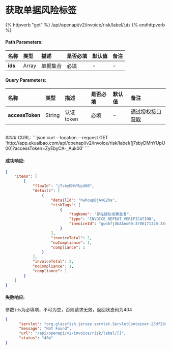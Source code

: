 # 获取单据风险标签

{% httpverb "get" %}  /api/openapi/v2/invoice/risk/label/`ids` {% endhttpverb %}



#### Path Parameters:

| 名称       | 类型    | 描述            | 是否必填   | 默认值  |备注                                         |
| :--------- | :------ | :------------- |:--------- |:------ | :------------------------------------------  |
| **ids** | Array<String>   | 单据集合   | 必填      | - | - |



#### Query Parameters:

| 名称             | 类型     | 描述        | 是否必填      | 默认值 | 备注                                         |
| :---------      | :------  | :------    | :------- |:---------| :------------------------------------------  |
| **accessToken** | String   | 认证token  | 必填      | - |  [通过授权接口获取](/getting-started/auth.html)  |


<br/>
#### CURL:
```json
curl --location --request GET 'http://app.ekuaibao.com/api/openapi/v2/invoice/risk/label/[j7sbyDMhYUpU00]?accessToken=ZyEbyCA-_Auk00'
```
<br/>

#### 成功响应:
```json
{
    "items": [
        {
            "flowId": "j7sbyDMhYUpU00",
            "details": [
                {
                    "detailId": "hwhoupBjAvQ2ha",
                    "riskTags": [
                        {
                            "tagName": "存在疑似发票重复",
                            "type": "INVOICE_REPEAT_VERIFICATION",
                            "invoiceId": "gwobfjObAAno00:3700171320:38415400"
                        }
                    ],
                    "invoiceTotal": 2,
                    "noCompliance": 1,
                    "compliance": 1
                }
            ],
            "invoiceTotal": 2,
            "noCompliance": 1,
            "compliance": 1
        }
    ]
}
```

#### 失败响应:
参数`ids`为必填项，不可为空，否则请求无效，返回状态码为404

```json
{
      "servlet": "org.glassfish.jersey.servlet.ServletContainer-23df29c6",
      "message": "Not Found",
      "url": "/api/openapi/v2/invoice/risk/label/[]",
      "status": "404"
}
```



